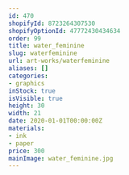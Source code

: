 ```yaml
---
id: 470
shopifyId: 8723264307530
shopifyOptionId: 47772430434634
order: 99
title: water_feminine
slug: waterfeminine
url: art-works/waterfeminine
aliases: []
categories:
- graphics
inStock: true
isVisible: true
height: 30
width: 21
date: 2020-01-01T00:00:00Z
materials:
- ink
- paper
price: 300
mainImage: water_feminine.jpg
---
```

